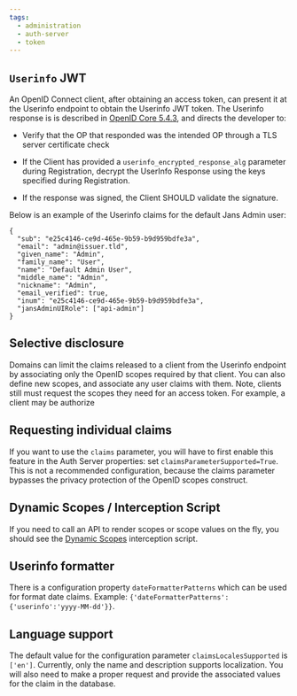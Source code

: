 ```yaml
---
tags:
  - administration
  - auth-server
  - token
---
```


## `Userinfo` JWT

An OpenID Connect client, after obtaining an access token, can present it
at the Userinfo endpoint to obtain the Userinfo JWT token. The Userinfo response
is is described in [OpenID Core 5.4.3](https://openid.net/specs/openid-connect-core-1_0.html#UserInfoResponseValidation), and directs the developer to:

* Verify that the OP that responded was the intended OP through a TLS server certificate check

* If the Client has provided a `userinfo_encrypted_response_alg` parameter
during Registration, decrypt the UserInfo Response using the keys specified
during Registration.

* If the response was signed, the Client SHOULD validate the signature.

Below is an example of the Userinfo claims for the default Jans Admin user:

```
{
  "sub": "e25c4146-ce9d-465e-9b59-b9d959bdfe3a",
  "email": "admin@issuer.tld",
  "given_name": "Admin",
  "family_name": "User",
  "name": "Default Admin User",
  "middle_name": "Admin",
  "nickname": "Admin",
  "email_verified": true,
  "inum": "e25c4146-ce9d-465e-9b59-b9d959bdfe3a",
  "jansAdminUIRole": ["api-admin"]
}

```

## Selective disclosure

Domains can limit the claims released to a client from the Userinfo endpoint
by associating only the OpenID scopes required by that client. You can also
define new scopes, and associate any user claims with them. Note, clients still
must request the scopes they need for an access token. For example, a client
may be authorize

## Requesting individual claims

If you want to use the `claims` parameter, you will have to first enable this feature in the Auth Server properties: set `claimsParameterSupported=True`.
This is not a recommended configuration, because the claims parameter bypasses
the privacy protection of the OpenID scopes construct.

## Dynamic Scopes / Interception Script

If you need to call an API to render scopes or scope values on the fly,
you should see the [Dynamic Scopes](../developer/scripts/dynamic-scope.md) interception script.

## Userinfo formatter

There is a configuration property `dateFormatterPatterns` which can be used for format date claims.
Example: `{'dateFormatterPatterns': {'userinfo':'yyyy-MM-dd'}}`.

## Language support

The default value for the configuration parameter `claimsLocalesSupported` is `['en']`. Currently, only the name and description supports localization. You
will also need to make a proper request and provide the associated values for
the claim in the database.

